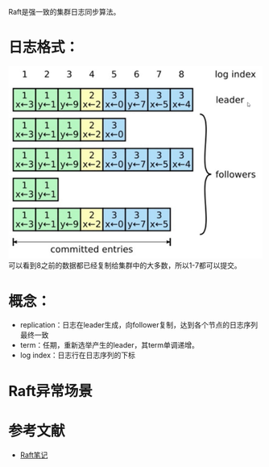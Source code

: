 Raft是强一致的集群日志同步算法。

# 日志格式：
![](img/raft-log.png)
可以看到8之前的数据都已经复制给集群中的大多数，所以1-7都可以提交。

# 概念：
- replication：日志在leader生成，向follower复制，达到各个节点的日志序列最终一致
- term：任期，重新选举产生的leader，其term单调递增。
- log index：日志行在日志序列的下标

# Raft异常场景

# 参考文献
- [Raft笔记](https://docs.qq.com/doc/DY0VxSkVGWHFYSlZJ)